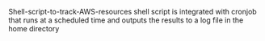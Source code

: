 Shell-script-to-track-AWS-resources
shell script is integrated with cronjob that runs at a scheduled time and outputs the results to a log file in the home directory
